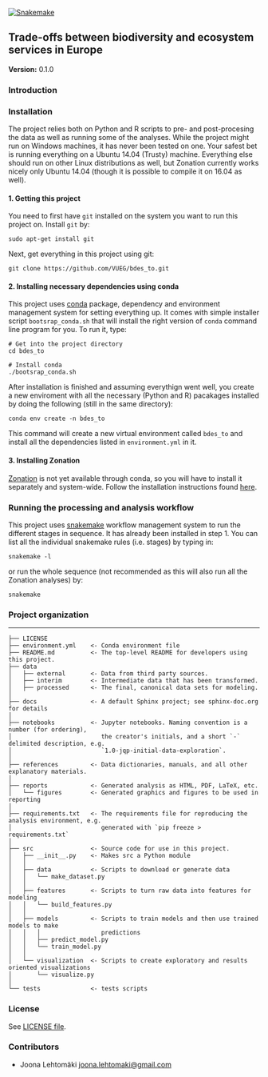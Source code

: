 [![Snakemake](https://img.shields.io/badge/snakemake-≥3.13.0-brightgreen.svg?style=flat-square)](http://snakemake.bitbucket.org)

## Trade-offs between biodiversity and ecosystem services in Europe

__Version:__ 0.1.0  

### Introduction

### Installation

The project relies both on Python and R scripts to pre- and post-procesing the data as well as running some of the analyses. While the project might run on Windows machines, it has never been tested on one. Your safest bet is running everything on a Ubuntu 14.04 (Trusty) machine. Everything else should run on other Linux distributions as well, but Zonation currently works nicely only Ubuntu 14.04 (though it is possible to compile it on 16.04 as well).

#### 1. Getting this project

You need to first have `git` installed on the system you want to run this project on. Install `git` by:

```
sudo apt-get install git
```

Next, get everything in this project using git:

```
git clone https://github.com/VUEG/bdes_to.git
```

#### 2. Installing necessary dependencies using conda

This project uses [conda](https://conda.io/docs/) package, dependency and environment management system for setting everything up. It comes with simple installer script `bootsrap_conda.sh` that will install the right version of `conda` command line program for you. To run it, type:

```
# Get into the project directory
cd bdes_to

# Install conda
./bootsrap_conda.sh
```

After installation is finished and assuming everythign went well, you create a new enviroment with all the necessary (Python and R) pacakages installed by doing the following (still in the same directory):

```
conda env create -n bdes_to
```

This command will create a new virtual environment called `bdes_to` and install all the dependencies listed in `environment.yml` in it. 

#### 3. Installing Zonation

[Zonation](https://github.com/cbig/zonation-core) is not yet available through conda, so you will have to install it separately and system-wide. Follow the installation instructions found [here](https://github.com/cbig/zig4-compilation-scripts). 

### Running the processing and analysis workflow

This project uses [snakemake](https://snakemake.readthedocs.io/en/stable/) workflow management system to run the different stages in sequence. It has already been installed in step 1. You can list all the individual snakemake rules (i.e. stages) by typing in:

```
snakemake -l
```

or run the whole sequence (not recommended as this will also run all the Zonation analyses) by:

```
snakemake
```

### Project organization


------------

    ├── LICENSE
    ├── environment.yml    <- Conda environment file
    ├── README.md          <- The top-level README for developers using this project.
    ├── data
    │   ├── external       <- Data from third party sources.
    │   ├── interim        <- Intermediate data that has been transformed.
    │   ├── processed      <- The final, canonical data sets for modeling.
    │
    ├── docs               <- A default Sphinx project; see sphinx-doc.org for details
    │
    ├── notebooks          <- Jupyter notebooks. Naming convention is a number (for ordering),
    │                         the creator's initials, and a short `-` delimited description, e.g.
    │                         `1.0-jqp-initial-data-exploration`.
    │
    ├── references         <- Data dictionaries, manuals, and all other explanatory materials.
    │
    ├── reports            <- Generated analysis as HTML, PDF, LaTeX, etc.
    │   └── figures        <- Generated graphics and figures to be used in reporting
    │
    ├── requirements.txt   <- The requirements file for reproducing the analysis environment, e.g.
    │                         generated with `pip freeze > requirements.txt`
    │
    ├── src                <- Source code for use in this project.
    │   ├── __init__.py    <- Makes src a Python module
    │   │
    │   ├── data           <- Scripts to download or generate data
    │   │   └── make_dataset.py
    │   │
    │   ├── features       <- Scripts to turn raw data into features for modeling
    │   │   └── build_features.py
    │   │
    │   ├── models         <- Scripts to train models and then use trained models to make
    │   │   │                 predictions
    │   │   ├── predict_model.py
    │   │   └── train_model.py
    │   │
    │   └── visualization  <- Scripts to create exploratory and results oriented visualizations
    │       └── visualize.py
    │
    └── tests              <- tests scripts


### License

See [LICENSE file](LICENSE.md).

### Contributors

+ Joona Lehtomäki <joona.lehtomaki@gmail.com>
